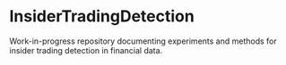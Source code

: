 # InsiderTradingDetection
Work-in-progress repository documenting experiments and methods for insider trading detection in financial data.
